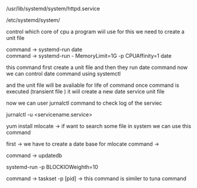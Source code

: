 /usr/lib/systemd/system/httpd.service

/etc/systemd/system/

control which core of cpu a program wiil use
for this we need to create a unit file

command -> systemd-run date  
command -> systemd-run - MemoryLimit=1G -p CPUAffinity=1  date

this command first create a unit file and then they run date command 
now we can control date command using systemctl

and the unit file will be avaliable for life of command once command is executed (transient file )
it wiil create a new date service unit file

now we can user jurnalctl command to check log of the serviec

jurnalctl -u <servicename.service>


yum install mlocate -> if want to search some file in system we can use this command

first -> we have to create a date base for mlocate command ->

command -> updatedb 

systemd-run -p BLOCKIOWeighth=10 


command -> taskset  -p [pid]  -> this command is similer to tuna command 




